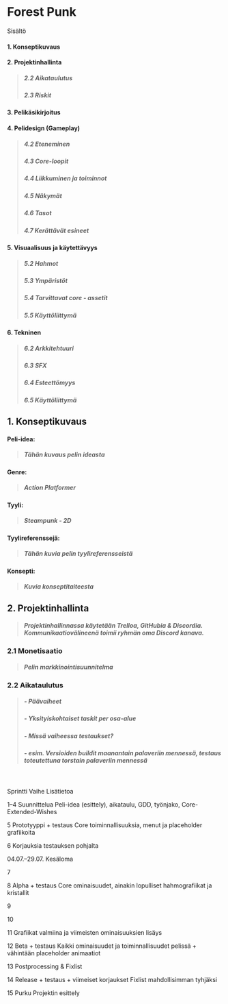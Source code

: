 # Forest Punk

Sisältö
#### 1. Konseptikuvaus
#### 2. Projektinhallinta
> ##### 2.2 Aikataulutus
> ##### 2.3 Riskit
#### 3. Pelikäsikirjoitus
#### 4. Pelidesign (Gameplay)
> ##### 4.2 Eteneminen
> ##### 4.3 Core-loopit
> ##### 4.4 Liikkuminen ja toiminnot
> ##### 4.5 Näkymät
> ##### 4.6 Tasot
> ##### 4.7 Kerättävät esineet
#### 5. Visuaalisuus ja käytettävyys
> ##### 5.2 Hahmot
> ##### 5.3 Ympäristöt
> ##### 5.4 Tarvittavat core - assetit
> ##### 5.5 Käyttöliittymä
#### 6. Tekninen
> ##### 6.2 Arkkitehtuuri
> ##### 6.3 SFX
> ##### 6.4 Esteettömyys
> ##### 6.5 Käyttöliittymä

## 1. Konseptikuvaus

#### Peli-idea:

> ##### Tähän kuvaus pelin ideasta

#### Genre:

> ##### Action Platformer

#### Tyyli:

> ##### Steampunk - 2D

#### Tyylireferenssejä:

> ##### Tähän kuvia pelin tyylireferensseistä

#### Konsepti:

> ##### Kuvia konseptitaiteesta

## 2. Projektinhallinta
> ##### Projektinhallinnassa käytetään Trelloa, GitHubia & Discordia. Kommunikaatiovälineenä toimii ryhmän oma Discord kanava.

### 2.1 Monetisaatio

> ##### Pelin markkinointisuunnitelma

### 2.2 Aikataulutus
> ##### - Päävaiheet
> ##### - Yksityiskohtaiset taskit per osa-alue
> ##### - Missä vaiheessa testaukset?
> ##### - esim. Versioiden buildit maanantain palaveriin mennessä, testaus toteutettuna torstain palaveriin mennessä

  

Sprintti​ Vaihe​ Lisätietoa​ 

1–4 Suunnittelua​ Peli-idea (esittely), aikataulu, GDD, työnjako, Core-Extended-Wishes 

5​ Prototyyppi + testaus​ Core toiminnallisuuksia, menut ja placeholder grafiikoita 

6​ ​Korjauksia testauksen pohjalta 

04.07.–29.07.​ Kesäloma​ 

7​ 

8​ Alpha + testaus​ Core ominaisuudet, ainakin lopulliset hahmografiikat ja kristallit 

9​ 

10​ 

11​ Grafiikat valmiina​ ja viimeisten ominaisuuksien lisäys  

12​ Beta + testaus​ Kaikki ominaisuudet ja toiminnallisuudet pelissä​ + vähintään placeholder animaatiot 

13​ Postprocessing & Fixlist​ 

14​ Release + testaus + viimeiset korjaukset​ Fixlist mahdollisimman tyhjäksi​ 

15​ Purku​ Projektin esittely​ 



